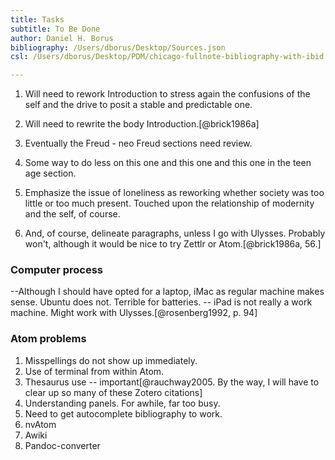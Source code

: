 ```yaml
---
title: Tasks
subtitle: To Be Done
author: Daniel H. Borus
bibliography: /Users/dborus/Desktop/Sources.json
csl: /Users/dborus/Desktop/PDM/chicago-fullnote-bibliography-with-ibid.csl

---
```



1. Will need to rework Introduction to stress again the confusions of the self and the drive to posit a stable and predictable one.

2. Will need to rewrite the body Introduction.[@brick1986a]

3. Eventually the Freud - neo Freud sections need review.

4. Some way to do less on this one and this one and this one in the teen age section.

5. Emphasize the issue of loneliness as reworking whether society was too little or too much present. Touched upon the relationship of modernity and the self, of course.

5. And, of course, delineate paragraphs, unless I go with Ulysses. Probably won't, although it would be nice to try Zettlr or Atom.[@brick1986a, 56.]

### Computer process

--Although I should have opted for a laptop, iMac as regular machine makes sense. Ubuntu does not. Terrible for batteries. -- iPad is not really a work machine. Might work with Ulysses.[@rosenberg1992, p. 94]

### Atom problems

1. Misspellings do not show up immediately.
2. Use of terminal from within Atom.
3. Thesaurus use -- important[@rauchway2005. By the way, I will have to clear up so many of these Zotero citations]
4. Understanding panels. For awhile, far too busy.
5. Need to get autocomplete bibliography to work.
6. nvAtom
7. Awiki
8. Pandoc-converter
